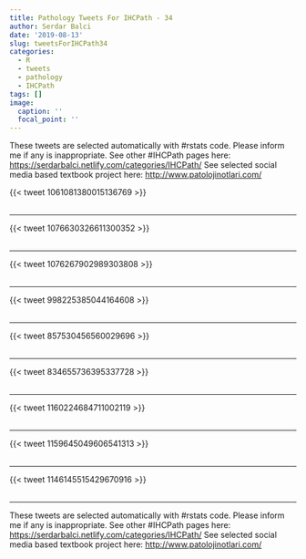 ```yaml
---
title: Pathology Tweets For IHCPath - 34
author: Serdar Balci
date: '2019-08-13'
slug: tweetsForIHCPath34
categories:
  - R
  - tweets
  - pathology
  - IHCPath
tags: []
image:
  caption: ''
  focal_point: ''
---
```



These tweets are selected automatically with #rstats code. Please inform me if any is inappropriate.
See other #IHCPath pages here: https://serdarbalci.netlify.com/categories/IHCPath/ 
See selected social media based textbook project here: http://www.patolojinotlari.com/

{{< tweet 1061081380015136769 >}}
<br>
<br>
<hr>
{{< tweet 1076630326611300352 >}}
<br>
<br>
<hr>
{{< tweet 1076267902989303808 >}}
<br>
<br>
<hr>
{{< tweet 998225385044164608 >}}
<br>
<br>
<hr>
{{< tweet 857530456560029696 >}}
<br>
<br>
<hr>
{{< tweet 834655736395337728 >}}
<br>
<br>
<hr>
{{< tweet 1160224684711002119 >}}
<br>
<br>
<hr>
{{< tweet 1159645049606541313 >}}
<br>
<br>
<hr>
{{< tweet 1146145515429670916 >}}
<br>
<br>
<hr>


These tweets are selected automatically with #rstats code. Please inform me if any is inappropriate.
See other #IHCPath pages here: https://serdarbalci.netlify.com/categories/IHCPath/ 
See selected social media based textbook project here: http://www.patolojinotlari.com/
